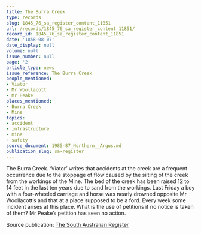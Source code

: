 ```yaml
---
title: The Burra Creek
type: records
slug: 1845_76_sa_register_content_11851
url: /records/1845_76_sa_register_content_11851/
record_id: 1845_76_sa_register_content_11851
date: '1858-08-07'
date_display: null
volume: null
issue_number: null
page: '2'
article_type: news
issue_reference: The Burra Creek
people_mentioned:
- Viator
- Mr Woollacott
- Mr Peake
places_mentioned:
- Burra Creek
- Mine
topics:
- accident
- infrastructure
- mine
- safety
source_document: 1985-87_Northern__Argus.md
publication_slug: sa-register
---
```


The Burra Creek.  ‘Viator’ writes that accidents at the creek are a frequent occurrence due to the stoppage of flow caused by the silting of the creek from the workings of the Mine.  The bed of the creek has been raised 12 to 14 feet in the last ten years due to sand from the workings.  Last Friday a boy with a four-wheeled carriage and horse was nearly drowned opposite Mr Woollacott’s and that at a place supposed to be a ford.  Every week some incident arises at this place.  What is the use of petitions if no notice is taken of them?  Mr Peake’s petition has seen no action.

Source publication: [The South Australian Register](/publications/sa-register/)

